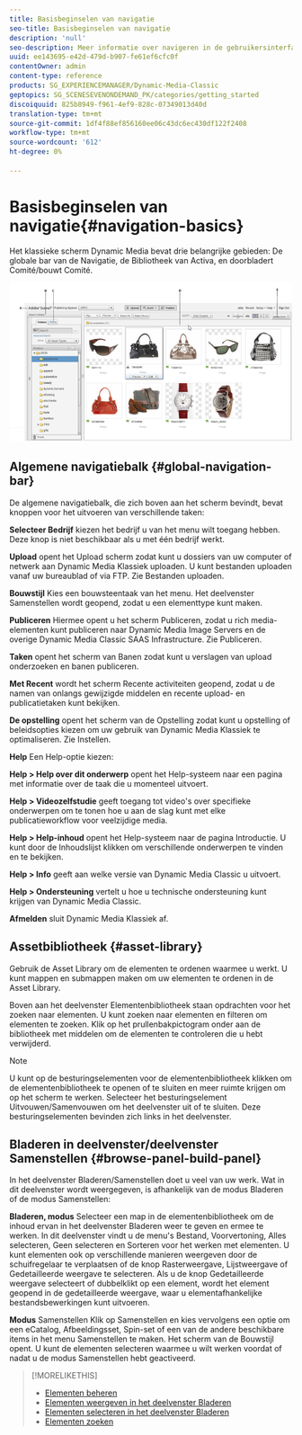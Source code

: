 ```yaml
---
title: Basisbeginselen van navigatie
seo-title: Basisbeginselen van navigatie
description: 'null'
seo-description: Meer informatie over navigeren in de gebruikersinterface van Dynamic Media Classic.
uuid: ee143695-e42d-479d-b907-fe61ef6cfc0f
contentOwner: admin
content-type: reference
products: SG_EXPERIENCEMANAGER/Dynamic-Media-Classic
geptopics: SG_SCENESEVENONDEMAND_PK/categories/getting_started
discoiquuid: 825b8949-f961-4ef9-828c-07349013d40d
translation-type: tm+mt
source-git-commit: 1df4f88ef856160ee06c43dc6ec430df122f2408
workflow-type: tm+mt
source-wordcount: '612'
ht-degree: 0%

---
```



# Basisbeginselen van navigatie{#navigation-basics}

Het klassieke scherm Dynamic Media bevat drie belangrijke gebieden: De globale bar van de Navigatie, de Bibliotheek van Activa, en doorbladert Comité/bouwt Comité.

![Basisbeginselen van navigatie](/help/assets/gs_navigation_basics_popup_popup.png)

## Algemene navigatiebalk {#global-navigation-bar}

De algemene navigatiebalk, die zich boven aan het scherm bevindt, bevat knoppen voor het uitvoeren van verschillende taken:

**Selecteer Bedrijf** kiezen het bedrijf u van het menu wilt toegang hebben. Deze knop is niet beschikbaar als u met één bedrijf werkt.

**Upload** opent het Upload scherm zodat kunt u dossiers van uw computer of netwerk aan Dynamic Media Klassiek uploaden. U kunt bestanden uploaden vanaf uw bureaublad of via FTP. Zie Bestanden uploaden.

**Bouwstijl** Kies een bouwsteentaak van het menu. Het deelvenster Samenstellen wordt geopend, zodat u een elementtype kunt maken.

**Publiceren** Hiermee opent u het scherm Publiceren, zodat u rich media-elementen kunt publiceren naar Dynamic Media Image Servers en de overige Dynamic Media Classic SAAS Infrastructure. Zie Publiceren.

**Taken** opent het scherm van Banen zodat kunt u verslagen van upload onderzoeken en banen publiceren.

**Met Recent** wordt het scherm Recente activiteiten geopend, zodat u de namen van onlangs gewijzigde middelen en recente upload- en publicatietaken kunt bekijken.

**De opstelling** opent het scherm van de Opstelling zodat kunt u opstelling of beleidsopties kiezen om uw gebruik van Dynamic Media Klassiek te optimaliseren. Zie Instellen.

**Help** Een Help-optie kiezen:

**Help > Help over dit onderwerp** opent het Help-systeem naar een pagina met informatie over de taak die u momenteel uitvoert.

**Help > Videozelfstudie** geeft toegang tot video&#39;s over specifieke onderwerpen om te tonen hoe u aan de slag kunt met elke publicatieworkflow voor veelzijdige media.

**Help > Help-inhoud** opent het Help-systeem naar de pagina Introductie. U kunt door de Inhoudslijst klikken om verschillende onderwerpen te vinden en te bekijken.

**Help > Info** geeft aan welke versie van Dynamic Media Classic u uitvoert.

**Help > Ondersteuning** vertelt u hoe u technische ondersteuning kunt krijgen van Dynamic Media Classic.

**Afmelden** sluit Dynamic Media Klassiek af.

## Assetbibliotheek {#asset-library}

Gebruik de Asset Library om de elementen te ordenen waarmee u werkt. U kunt mappen en submappen maken om uw elementen te ordenen in de Asset Library.

Boven aan het deelvenster Elementenbibliotheek staan opdrachten voor het zoeken naar elementen. U kunt zoeken naar elementen en filteren om elementen te zoeken. Klik op het prullenbakpictogram onder aan de bibliotheek met middelen om de elementen te controleren die u hebt verwijderd.

>[!NOTE]
>
>U kunt op de besturingselementen voor de elementenbibliotheek klikken om de elementenbibliotheek te openen of te sluiten en meer ruimte krijgen om op het scherm te werken. Selecteer het besturingselement Uitvouwen/Samenvouwen om het deelvenster uit of te sluiten. Deze besturingselementen bevinden zich links in het deelvenster.

## Bladeren in deelvenster/deelvenster Samenstellen {#browse-panel-build-panel}

In het deelvenster Bladeren/Samenstellen doet u veel van uw werk. Wat in dit deelvenster wordt weergegeven, is afhankelijk van de modus Bladeren of de modus Samenstellen:

**Bladeren, modus** Selecteer een map in de elementenbibliotheek om de inhoud ervan in het deelvenster Bladeren weer te geven en ermee te werken. In dit deelvenster vindt u de menu&#39;s Bestand, Voorvertoning, Alles selecteren, Geen selecteren en Sorteren voor het werken met elementen. U kunt elementen ook op verschillende manieren weergeven door de schuifregelaar te verplaatsen of de knop Rasterweergave, Lijstweergave of Gedetailleerde weergave te selecteren. Als u de knop Gedetailleerde weergave selecteert of dubbelklikt op een element, wordt het element geopend in de gedetailleerde weergave, waar u elementafhankelijke bestandsbewerkingen kunt uitvoeren.

**Modus** Samenstellen Klik op Samenstellen en kies vervolgens een optie om een eCatalog, Afbeeldingsset, Spin-set of een van de andere beschikbare items in het menu Samenstellen te maken. Het scherm van de Bouwstijl opent. U kunt de elementen selecteren waarmee u wilt werken voordat of nadat u de modus Samenstellen hebt geactiveerd.

>[!MORELIKETHIS]
>
>* [Elementen beheren](about-managing-assets.md)
>* [Elementen weergeven in het deelvenster Bladeren](viewing-assets-browse-panel.md#viewing_assets_in_the_browse_panel)
>* [Elementen selecteren in het deelvenster Bladeren](selecting-assets-browse-panel.md#selecting_assets_in_the_browse_panel)
>* [Elementen zoeken](searching-assets.md#searching_assets)

